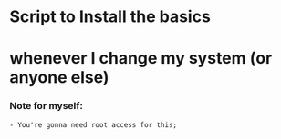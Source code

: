 # Script to Install the basics 
# whenever I change my system (or anyone else)

### Note for myself: 

    - You're gonna need root access for this;
